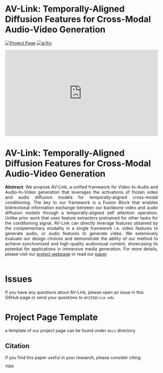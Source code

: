 # AV-Link: Temporally-Aligned Diffusion Features for Cross-Modal Audio-Video Generation
[![Project Page](https://img.shields.io/badge/Project-Page-green.svg)](https://snap-research.github.io/AVLink/)
[![arXiv](https://img.shields.io/badge/arXiv-2311.18822-b31b1b)](#TODO)


<div style="padding:56.25% 0 0 0;position:relative;"><iframe src="https://player.vimeo.com/video/1040336513?badge=0&amp;autopause=0&amp;player_id=0&amp;app_id=58479" frameborder="0" allow="autoplay; fullscreen; picture-in-picture; clipboard-write" style="position:absolute;top:0;left:0;width:100%;height:100%;" title="teaser"></iframe></div><script src="https://player.vimeo.com/api/player.js"></script>


# AV-Link: Temporally-Aligned Diffusion Features for Cross-Modal Audio-Video Generation
<div align="justify">
<b>Abstract</b>: We propose AV-Link, a unified framework for Video-to-Audio and Audio-to-Video generation that leverages the activations of frozen video and audio diffusion models for temporally-aligned cross-modal conditioning. The key to our framework is a Fusion Block that enables bidirectional
information exchange between our backbone video and audio diffusion models through a temporally-aligned self attention operation. Unlike prior work that uses feature extractors pretrained for other tasks for the conditioning signal, AV-Link can directly leverage features obtained by the
complementary modality in a single framework i.e. video features to generate audio, or audio features to generate
video. We extensively evaluate our design choices and demonstrate the ability of our method to achieve synchronized and high-quality audiovisual content, showcasing its potential for applications in immersive media generation. For more details, please visit our <a href='https://snap-research.github.io/AVLink/'>project webpage</a> or read our 
<a href='#TODO'>paper</a>.
</div> 
<br>


# Issues
If you have any questions about AV-Link, please open an issue in this GitHub page or send your questions to `mh155@rice.edu`

# Project Page Template
a template of our project page can be found under `docs` directory

## Citation
If you find this paper useful in your research, please consider citing:
```
TODO
```